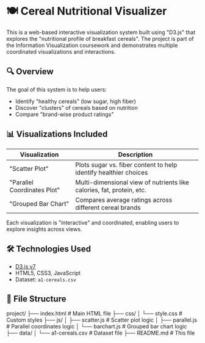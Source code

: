 # 🍽️ Cereal Nutritional Visualizer

This is a web-based interactive visualization system built using "D3.js" that explores the "nutritional profile of breakfast cereals". The project is part of the Information Visualization coursework and demonstrates multiple coordinated visualizations and interactions.

## 🔍 Overview

The goal of this system is to help users:
- Identify "healthy cereals" (low sugar, high fiber)
- Discover "clusters" of cereals based on nutrition
- Compare "brand-wise product ratings"

## 📊 Visualizations Included

| Visualization | Description |
|---------------|-------------|
| "Scatter Plot" | Plots sugar vs. fiber content to help identify healthier choices |
| "Parallel Coordinates Plot" | Multi-dimensional view of nutrients like calories, fat, protein, etc. |
| "Grouped Bar Chart" | Compares average ratings across different cereal brands |

Each visualization is "interactive" and coordinated, enabling users to explore insights across views.

## 🛠️ Technologies Used

- [D3.js v7](https://d3js.org)
- HTML5, CSS3, JavaScript
- Dataset: `a1-cereals.csv`

## 📁 File Structure

project/ 
├── index.html # Main HTML file 
├── css/ 
│ └── style.css # Custom styles 
├── js/ 
│ ├── scatter.js # Scatter plot logic 
│ ├── parallel.js # Parallel coordinates logic 
│ └── barchart.js # Grouped bar chart logic 
├── data/ 
│ └── a1-cereals.csv # Dataset file 
├── README.md # This file


